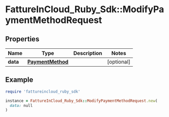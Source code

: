 # FattureInCloud_Ruby_Sdk::ModifyPaymentMethodRequest

## Properties

| Name | Type | Description | Notes |
| ---- | ---- | ----------- | ----- |
| **data** | [**PaymentMethod**](PaymentMethod.md) |  | [optional] |

## Example

```ruby
require 'fattureincloud_ruby_sdk'

instance = FattureInCloud_Ruby_Sdk::ModifyPaymentMethodRequest.new(
  data: null
)
```

